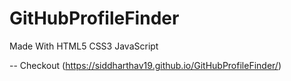 # GitHubProfileFinder

Made With HTML5 CSS3 JavaScript

-- Checkout (https://siddharthav19.github.io/GitHubProfileFinder/)
